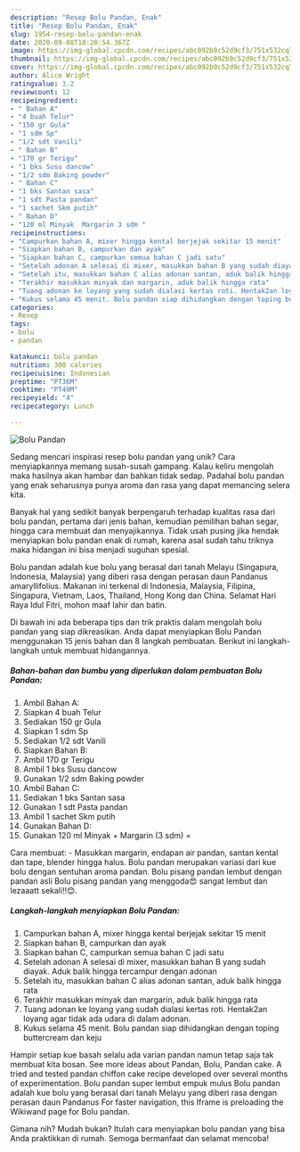 ```yaml
---
description: "Resep Bolu Pandan, Enak"
title: "Resep Bolu Pandan, Enak"
slug: 1954-resep-bolu-pandan-enak
date: 2020-09-08T18:20:54.367Z
image: https://img-global.cpcdn.com/recipes/abc092b9c52d9cf3/751x532cq70/bolu-pandan-foto-resep-utama.jpg
thumbnail: https://img-global.cpcdn.com/recipes/abc092b9c52d9cf3/751x532cq70/bolu-pandan-foto-resep-utama.jpg
cover: https://img-global.cpcdn.com/recipes/abc092b9c52d9cf3/751x532cq70/bolu-pandan-foto-resep-utama.jpg
author: Alice Wright
ratingvalue: 3.2
reviewcount: 12
recipeingredient:
- " Bahan A"
- "4 buah Telur"
- "150 gr Gula"
- "1 sdm Sp"
- "1/2 sdt Vanili"
- " Bahan B"
- "170 gr Terigu"
- "1 bks Susu dancow"
- "1/2 sdm Baking powder"
- " Bahan C"
- "1 bks Santan sasa"
- "1 sdt Pasta pandan"
- "1 sachet Skm putih"
- " Bahan D"
- "120 ml Minyak  Margarin 3 sdm "
recipeinstructions:
- "Campurkan bahan A, mixer hingga kental berjejak sekitar 15 menit"
- "Siapkan bahan B, campurkan dan ayak"
- "Siapkan bahan C, campurkan semua bahan C jadi satu"
- "Setelah adonan A selesai di mixer, masukkan bahan B yang sudah diayak. Aduk balik hingga tercampur dengan adonan"
- "Setelah itu, masukkan bahan C alias adonan santan, aduk balik hingga rata"
- "Terakhir masukkan minyak dan margarin, aduk balik hingga rata"
- "Tuang adonan ke loyang yang sudah dialasi kertas roti. Hentak2an loyang agar tidak ada udara di dalam adonan."
- "Kukus selama 45 menit. Bolu pandan siap dihidangkan dengan toping buttercream dan keju"
categories:
- Resep
tags:
- bolu
- pandan

katakunci: bolu pandan 
nutrition: 300 calories
recipecuisine: Indonesian
preptime: "PT36M"
cooktime: "PT49M"
recipeyield: "4"
recipecategory: Lunch

---
```



![Bolu Pandan](https://img-global.cpcdn.com/recipes/abc092b9c52d9cf3/751x532cq70/bolu-pandan-foto-resep-utama.jpg)

Sedang mencari inspirasi resep bolu pandan yang unik? Cara menyiapkannya memang susah-susah gampang. Kalau keliru mengolah maka hasilnya akan hambar dan bahkan tidak sedap. Padahal bolu pandan yang enak seharusnya punya aroma dan rasa yang dapat memancing selera kita.

Banyak hal yang sedikit banyak berpengaruh terhadap kualitas rasa dari bolu pandan, pertama dari jenis bahan, kemudian pemilihan bahan segar, hingga cara membuat dan menyajikannya. Tidak usah pusing jika hendak menyiapkan bolu pandan enak di rumah, karena asal sudah tahu triknya maka hidangan ini bisa menjadi suguhan spesial.

Bolu pandan adalah kue bolu yang berasal dari tanah Melayu (Singapura, Indonesia, Malaysia) yang diberi rasa dengan perasan daun Pandanus amaryllifolius. Makanan ini terkenal di Indonesia, Malaysia, Filipina, Singapura, Vietnam, Laos, Thailand, Hong Kong dan China. Selamat Hari Raya Idul Fitri, mohon maaf lahir dan batin.


Di bawah ini ada beberapa tips dan trik praktis dalam mengolah bolu pandan yang siap dikreasikan. Anda dapat menyiapkan Bolu Pandan menggunakan 15 jenis bahan dan 8 langkah pembuatan. Berikut ini langkah-langkah untuk membuat hidangannya.

<!--inarticleads1-->

##### Bahan-bahan dan bumbu yang diperlukan dalam pembuatan Bolu Pandan:

1. Ambil  Bahan A:
1. Siapkan 4 buah Telur
1. Sediakan 150 gr Gula
1. Siapkan 1 sdm Sp
1. Sediakan 1/2 sdt Vanili
1. Siapkan  Bahan B:
1. Ambil 170 gr Terigu
1. Ambil 1 bks Susu dancow
1. Gunakan 1/2 sdm Baking powder
1. Ambil  Bahan C:
1. Sediakan 1 bks Santan sasa
1. Gunakan 1 sdt Pasta pandan
1. Ambil 1 sachet Skm putih
1. Gunakan  Bahan D:
1. Gunakan 120 ml Minyak + Margarin (3 sdm) =


Cara membuat: - Masukkan margarin, endapan air pandan, santan kental dan tape, blender hingga halus. Bolu pandan merupakan variasi dari kue bolu dengan sentuhan aroma pandan. Bolu pisang pandan lembut dengan pandan asli Bolu pisang pandan yang menggoda😍 sangat lembut dan lezaaatt sekali!!😊. 

<!--inarticleads2-->

##### Langkah-langkah menyiapkan Bolu Pandan:

1. Campurkan bahan A, mixer hingga kental berjejak sekitar 15 menit
1. Siapkan bahan B, campurkan dan ayak
1. Siapkan bahan C, campurkan semua bahan C jadi satu
1. Setelah adonan A selesai di mixer, masukkan bahan B yang sudah diayak. Aduk balik hingga tercampur dengan adonan
1. Setelah itu, masukkan bahan C alias adonan santan, aduk balik hingga rata
1. Terakhir masukkan minyak dan margarin, aduk balik hingga rata
1. Tuang adonan ke loyang yang sudah dialasi kertas roti. Hentak2an loyang agar tidak ada udara di dalam adonan.
1. Kukus selama 45 menit. Bolu pandan siap dihidangkan dengan toping buttercream dan keju


Hampir setiap kue basah selalu ada varian pandan namun tetap saja tak membuat kita bosan. See more ideas about Pandan, Bolu, Pandan cake. A tried and tested pandan chiffon cake recipe developed over several months of experimentation. Bolu pandan super lembut empuk mulus Bolu pandan adalah kue bolu yang berasal dari tanah Melayu yang diberi rasa dengan perasan daun Pandanus For faster navigation, this Iframe is preloading the Wikiwand page for Bolu pandan. 

Gimana nih? Mudah bukan? Itulah cara menyiapkan bolu pandan yang bisa Anda praktikkan di rumah. Semoga bermanfaat dan selamat mencoba!
